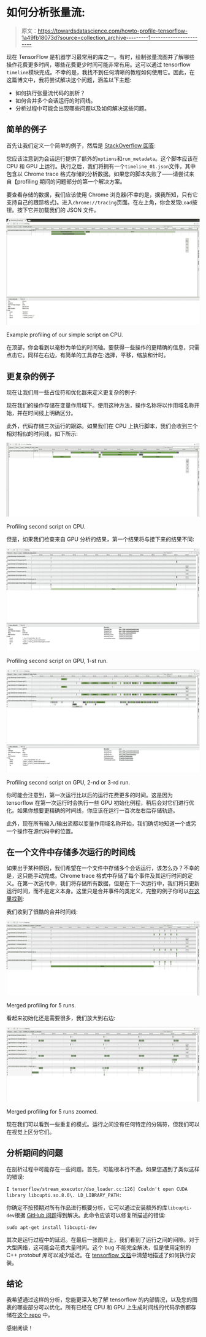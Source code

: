 # 如何分析张量流:

> 原文：<https://towardsdatascience.com/howto-profile-tensorflow-1a49fb18073d?source=collection_archive---------1----------------------->

现在 TensorFlow 是机器学习最常用的库之一。有时，绘制张量流图并了解哪些操作花费更多时间，哪些花费更少时间可能非常有用。这可以通过 tensorflow `timeline`模块完成。不幸的是，我找不到任何清晰的教程如何使用它。因此，在这篇博文中，我将尝试解决这个问题，涵盖以下主题:

*   如何执行张量流代码的剖析？
*   如何合并多个会话运行的时间线。
*   分析过程中可能会出现哪些问题以及如何解决这些问题。

## 简单的例子

首先让我们定义一个简单的例子，然后是 [StackOverflow 回答](http://stackoverflow.com/questions/34293714/can-i-measure-the-execution-time-of-individual-operations-with-tensorflow/37774470#37774470):

您应该注意到为会话运行提供了额外的`options`和`run_metadata`。这个脚本应该在 CPU 和 GPU 上运行。执行之后，我们将拥有一个`timeline_01.json`文件，其中包含以 Chrome trace 格式存储的分析数据。如果您的脚本失败了——请尝试来自【profiling 期间的问题部分的第一个解决方案。

要查看存储的数据，我们应该使用 Chrome 浏览器(不幸的是，据我所知，只有它支持自己的跟踪格式)。进入`chrome://tracing`页面。在左上角，你会发现`Load`按钮。按下它并加载我们的 JSON 文件。

![](img/9ea64db13315dbba0b46d5981eeed2b1.png)

Example profiling of our simple script on CPU.

在顶部，你会看到以毫秒为单位的时间轴。要获得一些操作的更精确的信息，只需点击它。同样在右边，有简单的工具存在:选择，平移，缩放和计时。

## 更复杂的例子

现在让我们用一些占位符和优化器来定义更复杂的例子:

现在我们的操作存储在变量作用域下。使用这种方法，操作名称将以作用域名称开始，并在时间线上明确区分。

此外，代码存储三次运行的跟踪。如果我们在 CPU 上执行脚本，我们会收到三个相对相似的时间线，如下所示:

![](img/e2750309e4c5901b21f6c2c182f02594.png)

Profiling second script on CPU.

但是，如果我们检查来自 GPU 分析的结果，第一个结果将与接下来的结果不同:

![](img/f9159162a0ed86800ef9da7ef46f8126.png)

Profiling second script on GPU, 1-st run.

![](img/7c960c931c7dc37bedaac26ddbf43269.png)

Profiling second script on GPU, 2-nd or 3-rd run.

你可能会注意到，第一次运行比以后的运行花费更多的时间。这是因为 tensorflow 在第一次运行时会执行一些 GPU 初始化例程，稍后会对它们进行优化。如果你想要更精确的时间线，你应该在运行一百次左右后存储轨迹。

此外，现在所有输入/输出流都以变量作用域名称开始，我们确切地知道一个或另一个操作在源代码中的位置。

## 在一个文件中存储多次运行的时间线

如果出于某种原因，我们希望在一个文件中存储多个会话运行，该怎么办？不幸的是，这只能手动完成。Chrome trace 格式中存储了每个事件及其运行时间的定义。在第一次迭代中，我们将存储所有数据，但是在下一次运行中，我们将只更新运行时间，而不是定义本身。这里只是合并事件的类定义，完整的例子你可以[在这里找到](https://github.com/ikhlestov/tensorflow_profiling/blob/master/03_merged_timeline_example.py):

我们收到了很酷的合并时间线:

![](img/88b754eb8230c7a7d9a29f15f1ef563d.png)

Merged profiling for 5 runs.

看起来初始化还是需要很多，我们放大到右边:

![](img/c7191925d7995d1f73a1c6cc06776788.png)

Merged profiling for 5 runs zoomed.

现在我们可以看到一些重复的模式。运行之间没有任何特定的分隔符，但我们可以在视觉上区分它们。

## 分析期间的问题

在剖析过程中可能存在一些问题。首先，可能根本行不通。如果您遇到了类似这样的错误:

```
I tensorflow/stream_executor/dso_loader.cc:126] Couldn't open CUDA library libcupti.so.8.0\. LD_LIBRARY_PATH:
```

你确定不按预期对所有作品进行概要分析，它可以通过安装额外的库`libcupti-dev`根据 [GitHub 问题](https://github.com/tensorflow/tensorflow/issues/5282)得到解决。此命令应该可以修复所描述的错误:

```
sudo apt-get install libcupti-dev
```

其次是运行过程中的延迟。在最后一张图片上，我们看到了运行之间的间隙。对于大型网络，这可能会花费大量时间。这个 bug 不能完全解决，但是使用定制的 C++ protobuf 库可以减少延迟。在 [tensorflow 文档](https://www.tensorflow.org/install/install_linux#protobuf_pip_package_31)中清楚地描述了如何执行安装。

## 结论

我希望通过这样的分析，您能更深入地了解 tensorflow 的内部情况，以及您的图表的哪些部分可以优化。所有已经在 CPU 和 GPU 上生成时间线的代码示例都存储在[这个 repo](https://github.com/ikhlestov/tensorflow_profiling) 中。

感谢阅读！